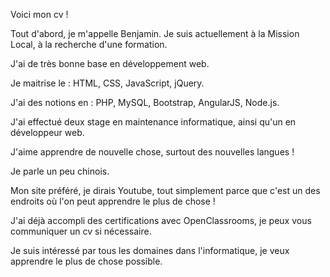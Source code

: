 Voici mon cv !

Tout d'abord, je m'appelle Benjamin.
Je suis actuellement à la Mission Local, à la recherche d'une formation.

J'ai de très bonne base en développement web. 

Je maitrise le : HTML, CSS, JavaScript, jQuery.

J'ai des notions en : PHP, MySQL, Bootstrap, AngularJS, Node.js.

J'ai effectué deux stage en maintenance informatique, ainsi qu'un en développeur web.

J'aime apprendre de nouvelle chose, surtout des nouvelles langues !

Je parle un peu chinois.

Mon site préféré, je dirais Youtube, tout simplement parce que c'est un des endroits où l'on peut apprendre le plus de chose !

J'ai déjà accompli des certifications avec OpenClassrooms, je peux vous communiquer un cv si nécessaire.

Je suis intéressé par tous les domaines dans l'informatique, je veux apprendre le plus de chose possible.
